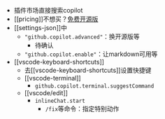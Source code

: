 - 插件市场直接搜索copilot
- [[pricing]]不想买？[免费开源版](https://github.com/AndPuQing/Papilot)
- [[settings-json]]中
  - `"github.copilot.advanced"`：换开源版等
    - 待确认
  - `"github.copilot.enable"`：让markdown可用等
- [[vscode-keyboard-shortcuts]]
  - 去[[vscode-keyboard-shortcuts]]设置快捷键
  - [[vscode-terminal]]
      - `github.copilot.terminal.suggestCommand`
  - [[vscode/edit]]
      - `inlineChat.start`
        - `/fix`等命令：指定特别动作